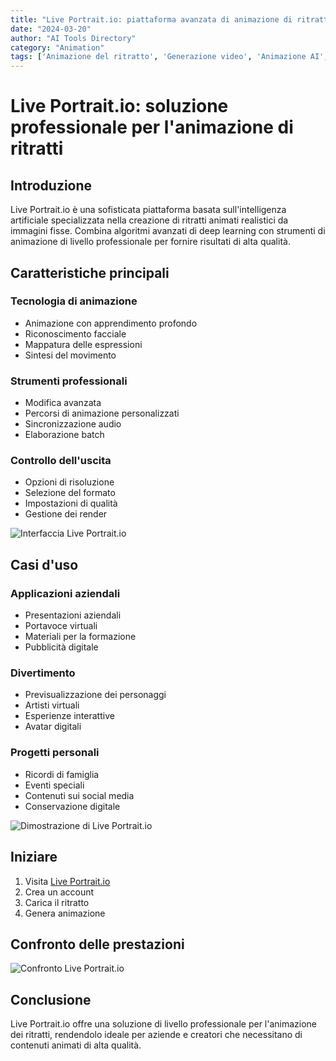 ```yaml
---
title: "Live Portrait.io: piattaforma avanzata di animazione di ritratti"
date: "2024-03-20"
author: "AI Tools Directory"
category: "Animation"
tags: ['Animazione del ritratto', 'Generazione video', 'Animazione AI', 'Contenuti digitali']
---
```

# Live Portrait.io: soluzione professionale per l'animazione di ritratti

## Introduzione

Live Portrait.io è una sofisticata piattaforma basata sull'intelligenza artificiale specializzata nella creazione di ritratti animati realistici da immagini fisse. Combina algoritmi avanzati di deep learning con strumenti di animazione di livello professionale per fornire risultati di alta qualità.

## Caratteristiche principali

### Tecnologia di animazione
- Animazione con apprendimento profondo
- Riconoscimento facciale
- Mappatura delle espressioni
- Sintesi del movimento

### Strumenti professionali
- Modifica avanzata
- Percorsi di animazione personalizzati
- Sincronizzazione audio
- Elaborazione batch

### Controllo dell'uscita
- Opzioni di risoluzione
- Selezione del formato
- Impostazioni di qualità
- Gestione dei render

![Interfaccia Live Portrait.io](/imgs/live-ritratto-io/interface.jpg)

## Casi d'uso

### Applicazioni aziendali
- Presentazioni aziendali
- Portavoce virtuali
- Materiali per la formazione
- Pubblicità digitale

### Divertimento
- Previsualizzazione dei personaggi
- Artisti virtuali
- Esperienze interattive
- Avatar digitali

### Progetti personali
- Ricordi di famiglia
- Eventi speciali
- Contenuti sui social media
- Conservazione digitale

![Dimostrazione di Live Portrait.io](/imgs/live-ritratto-io/demo.jpg)

## Iniziare

1. Visita [Live Portrait.io](https://live-ritratto.io)
2. Crea un account
3. Carica il ritratto
4. Genera animazione

## Confronto delle prestazioni

![Confronto Live Portrait.io](/imgs/live-ritratto-io/comparison.jpg)

## Conclusione

Live Portrait.io offre una soluzione di livello professionale per l'animazione dei ritratti, rendendolo ideale per aziende e creatori che necessitano di contenuti animati di alta qualità.